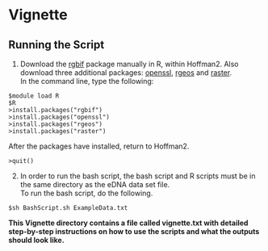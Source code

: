 # **Vignette** <br>
## **Running the Script** <br>
1. Download the [rgbif](https://cran.r-project.org/web/packages/rgbif/rgbif.pdf) package manually in R, within Hoffman2. Also download three additional packages: [openssl](https://cran.r-project.org/web/packages/openssl/index.html), [rgeos](https://cran.r-project.org/web/packages/rgeos/index.html) and [raster](https://cran.r-project.org/web/packages/raster/index.html). <br>
In the command line, type the following:

```
$module load R 
$R 
>install.packages("rgbif")
>install.packages("openssl") 
>install.packages("rgeos") 
>install.packages("raster")
  ```
  
After the packages have installed, return to Hoffman2. <br>
 ``` 
 >quit() 
 ```
  
2. In order to run the bash script, the bash script and R scripts must be in the same directory as the eDNA data set file.<br>
  To run the bash script, do the following.<br>
  ```
  $sh BashScript.sh ExampleData.txt
  ```
  
  **This Vignette directory contains a file called vignette.txt with detailed step-by-step instructions on how to use the scripts and what the outputs should look like.** 
  
 
 
  
